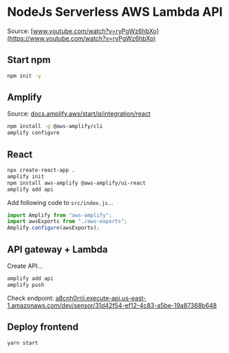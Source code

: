 # NodeJs Serverless AWS Lambda API

Source: [www.youtube.com/watch?v=ryPgWz6hbXo](https://www.youtube.com/watch?v=ryPgWz6hbXo)

## Start npm

```sh
npm init -y
```

## Amplify

Source: [docs.amplify.aws/start/q/integration/react](https://docs.amplify.aws/start/q/integration/react/)

```sh
npm install -g @aws-amplify/cli
amplify configure
```

## React

```sh
npx create-react-app .
amplify init
npm install aws-amplify @aws-amplify/ui-react
amplify add api
```

Add following code to `src/index.js`...

```js
import Amplify from "aws-amplify";
import awsExports from "./aws-exports";
Amplify.configure(awsExports);
```

## API gateway + Lambda

Create API...

```sh
amplify add api
amplify push
```

Check endpoint: [a8cnh0rrii.execute-api.us-east-1.amazonaws.com/dev/sensor/31d42f54-ef12-4c83-a5be-19a87368b648](https://a8cnh0rrii.execute-api.us-east-1.amazonaws.com/dev/sensor/31d42f54-ef12-4c83-a5be-19a87368b648)

## Deploy frontend

```sh
yarn start
```
